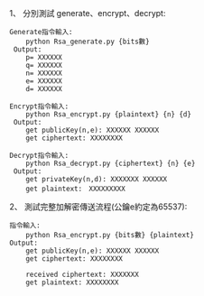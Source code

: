 1、	分別測試 generate、encrypt、decrypt:

	Generate指令輸入:
		python Rsa_generate.py {bits數}
	 Output:
		p= XXXXXX
		q= XXXXXX
		n= XXXXXX
		e= XXXXXX
		d= XXXXXX

	Encrypt指令輸入:
		python Rsa_encrypt.py {plaintext} {n} {d}
	 Output:
		get publicKey(n,e): XXXXXX XXXXXX
		get ciphertext: XXXXXXXX

	Decrypt指令輸入:
		python Rsa_decrypt.py {ciphertext} {n} {e}
	 Output:
		get privateKey(n,d): XXXXXXX XXXXXX
		get plaintext:　XXXXXXXXX

2、 	測試完整加解密傳送流程(公鑰e約定為65537):
	
	指令輸入:
		python Rsa_encrypt.py {bits數} {plaintext}
	Output:
		get publicKey(n,e): XXXXXX XXXXXX
		get ciphertext: XXXXXXXX
		
		received ciphertext: XXXXXXX
		get plaintext: XXXXXXXX
